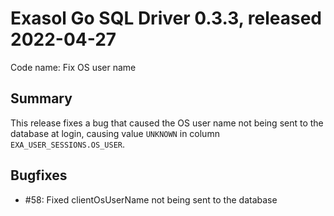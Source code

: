 # Exasol Go SQL Driver 0.3.3, released 2022-04-27

Code name: Fix OS user name

## Summary

This release fixes a bug that caused the OS user name not being sent to the database at login, causing value `UNKNOWN` in column `EXA_USER_SESSIONS.OS_USER`.

## Bugfixes

* #58: Fixed clientOsUserName not being sent to the database
